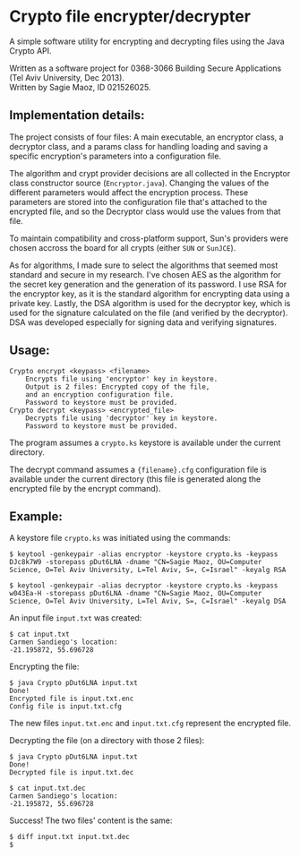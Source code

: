 Crypto file encrypter/decrypter
===============================

A simple software utility for encrypting and decrypting files using the Java Crypto API.

Written as a software project for 0368-3066 Building Secure Applications (Tel Aviv University, Dec 2013).  
Written by Sagie Maoz, ID 021526025.

Implementation details:
-----------------------

The project consists of four files: A main executable, an encryptor class, a decryptor class, and a params class for handling loading and saving a specific encryption's parameters into a configuration file.

The algorithm and crypt provider decisions are all collected in the Encryptor class constructor source (`Encryptor.java`). Changing the values of the different parameters would affect the encryption process. These parameters are stored into the configuration file that's attached to the encrypted file, and so the Decryptor class would use the values from that file.

To maintain compatibility and cross-platform support, Sun's providers were chosen accross the board for all crypts (either `SUN` or `SunJCE`).

As for algorithms, I made sure to select the algorithms that seemed most standard and secure in my research.
I've chosen AES as the algorithm for the secret key generation and the generation of its password.
I use RSA for the encryptor key, as it is the standard algorithm for encrypting data using a private key.
Lastly, the DSA algorithm is used for the decryptor key, which is used for the signature calculated on the file (and verified by the decryptor). DSA was developed especially for signing data and verifying signatures.

Usage:
------

    Crypto encrypt <keypass> <filename>
        Encrypts file using 'encryptor' key in keystore.
        Output is 2 files: Encrypted copy of the file,
        and an encryption configuration file.
        Password to keystore must be provided.
    Crypto decrypt <keypass> <encrypted_file>
        Decrypts file using 'decryptor' key in keystore.
        Password to keystore must be provided.

The program assumes a `crypto.ks` keystore is available under the current directory.

The decrypt command assumes a `{filename}.cfg` configuration file is available under the current directory (this file is generated along the encrypted file by the encrypt command).

Example:
--------
A keystore file `crypto.ks` was initiated using the commands:

    $ keytool -genkeypair -alias encryptor -keystore crypto.ks -keypass DJc8k7W9 -storepass pDut6LNA -dname "CN=Sagie Maoz, OU=Computer Science, O=Tel Aviv University, L=Tel Aviv, S=, C=Israel" -keyalg RSA

    $ keytool -genkeypair -alias decryptor -keystore crypto.ks -keypass w043Ea-H -storepass pDut6LNA -dname "CN=Sagie Maoz, OU=Computer Science, O=Tel Aviv University, L=Tel Aviv, S=, C=Israel" -keyalg DSA

An input file `input.txt` was created:

    $ cat input.txt
    Carmen Sandiego's location:
    -21.195872, 55.696728

Encrypting the file:

    $ java Crypto pDut6LNA input.txt
    Done!
    Encrypted file is input.txt.enc
    Config file is input.txt.cfg

The new files `input.txt.enc` and `input.txt.cfg` represent the encrypted file.

Decrypting the file (on a directory with those 2 files):

    $ java Crypto pDut6LNA input.txt
    Done!
    Decrypted file is input.txt.dec

    $ cat input.txt.dec
    Carmen Sandiego's location:
    -21.195872, 55.696728

Success! The two files' content is the same:

    $ diff input.txt input.txt.dec
    $
